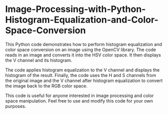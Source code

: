 # Image-Processing-with-Python-Histogram-Equalization-and-Color-Space-Conversion
This Python code demonstrates how to perform histogram equalization and color space conversion on an image using the OpenCV library. The code reads in an image and converts it into the HSV color space. It then displays the V channel and its histogram.

The code applies histogram equalization to the V channel and displays the histogram of the result. Finally, the code uses the H and S channels from the original image and the V channel after histogram equalization to convert the image back to the RGB color space.

This code is useful for anyone interested in image processing and color space manipulation. Feel free to use and modify this code for your own purposes.
